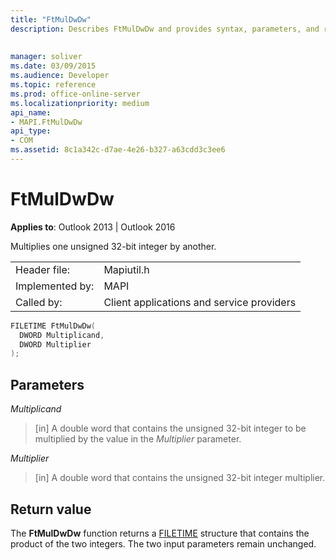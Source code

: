 ```yaml
---
title: "FtMulDwDw"
description: Describes FtMulDwDw and provides syntax, parameters, and return value.
 
 
manager: soliver
ms.date: 03/09/2015
ms.audience: Developer
ms.topic: reference
ms.prod: office-online-server
ms.localizationpriority: medium
api_name:
- MAPI.FtMulDwDw
api_type:
- COM
ms.assetid: 8c1a342c-d7ae-4e26-b327-a63cdd3c3ee6
---
```


# FtMulDwDw

  
  
**Applies to**: Outlook 2013 | Outlook 2016 
  
Multiplies one unsigned 32-bit integer by another.
  
|||
|:-----|:-----|
|Header file:  <br/> |Mapiutil.h  <br/> |
|Implemented by:  <br/> |MAPI  <br/> |
|Called by:  <br/> |Client applications and service providers  <br/> |
   
```cpp
FILETIME FtMulDwDw(
  DWORD Multiplicand,
  DWORD Multiplier
);
```

## Parameters

 _Multiplicand_
  
> [in] A double word that contains the unsigned 32-bit integer to be multiplied by the value in the _Multiplier_ parameter. 
    
 _Multiplier_
  
> [in] A double word that contains the unsigned 32-bit integer multiplier.
    
## Return value

The **FtMulDwDw** function returns a [FILETIME](filetime.md) structure that contains the product of the two integers. The two input parameters remain unchanged. 
  

